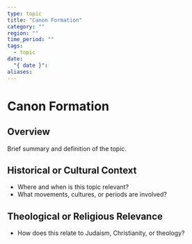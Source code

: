 ```yaml
---
type: topic
title: "Canon Formation"
category: ""
region: ""
time_period: ""
tags:
  - topic
date:
  "{ date }": 
aliases:
---
```


# Canon Formation

## Overview

Brief summary and definition of the topic.

## Historical or Cultural Context

- Where and when is this topic relevant?
- What movements, cultures, or periods are involved?

## Theological or Religious Relevance

- How does this relate to Judaism, Christianity, or theology?